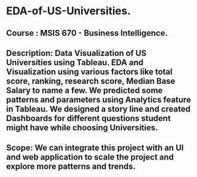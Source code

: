 # EDA-of-US-Universities.
## Course : MSIS 670 - Business Intelligence. 
## Description: Data Visualization of US Universities using Tableau. EDA and Visualization using various factors like total score, ranking, research score, Median Base Salary to name a few. We predicted some patterns and parameters using Analytics feature in Tableau. We designed a story line and created Dashboards for different questions student might have while choosing Universities.
## Scope: We can integrate this project with an UI and web application to scale the project and explore more patterns and trends.
